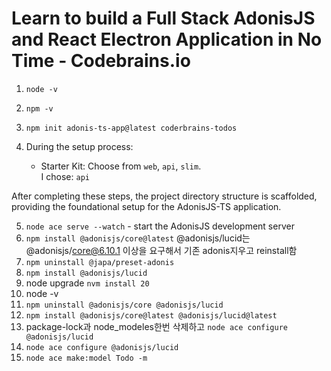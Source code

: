 # Learn to build a Full Stack AdonisJS and React Electron Application in No Time - Codebrains.io

1. `node -v`
2. `npm -v`
3. `npm init adonis-ts-app@latest coderbrains-todos`

4. During the setup process:
   - Starter Kit: Choose from `web`, `api`, `slim`. </br>
     I chose: `api`</br>

After completing these steps, the project directory structure is scaffolded, providing the foundational setup for the AdonisJS-TS application.

5. `node ace serve --watch` - start the AdonisJS development server
6. `npm install @adonisjs/core@latest` @adonisjs/lucid는 @adonisjs/core@6.10.1 이상을 요구해서 기존 adonis지우고 reinstall함
7. `npm uninstall @japa/preset-adonis`
8. `npm install @adonisjs/lucid`
9. node upgrade `nvm install 20`
10. node -v
11. `npm uninstall @adonisjs/core @adonisjs/lucid`
12. `npm install @adonisjs/core@latest @adonisjs/lucid@latest`
13. package-lock과 node_modeles한번 삭제하고 `node ace configure @adonisjs/lucid`
14. `node ace configure @adonisjs/lucid`
15. `node ace make:model Todo -m`
